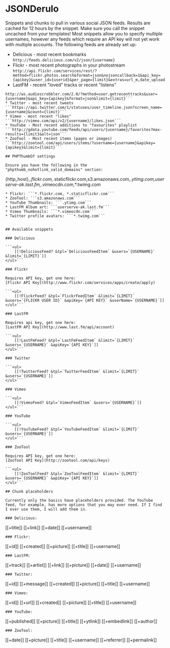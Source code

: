 # JSONDerulo

Snippets and chunks to pull in various social JSON feeds.
Results are cached for 12 hours by the snippet. Make sure you call the snippet uncached from your templates!
Most snippets allow you to specify multiple usernames, however any feeds which require an API key will not yet work with multiple accounts.
The following feeds are already set up:

* Delicious - most recent bookmarks
```http://feeds.delicious.com/v2/json/{username}```
* Flickr - most recent photographs in your photostream
```http://api.flickr.com/services/rest/?method=flickr.photos.search&format=json&nojsoncallback=1&api_key={apikey}&user_id={userid}&per_page={limit}&extras=url_m,date_upload```
* LastFM - recent "loved" tracks or recent "listens"
```http://ws.audioscrobbler.com/2.0/?method=user.getlovedtracks&user={username}&api_key={apikey}&format=json&limit={limit}
http://ws.audioscrobbler.com/2.0/?method=user.getrecenttracks&user={username}&api_key={apikey}&format=json&limit={limit}```
* Twitter - most recent tweets
```https://api.twitter.com/1/statuses/user_timeline.json?screen_name={username}&count={limit}```
* Vimeo - most recent "likes"
```http://vimeo.com/api/v2/{username}/likes.json```
* YouTube - Most recent additions to "favourites" playlist
```http://gdata.youtube.com/feeds/api/users/{username}/favorites?max-results={limit}&alt=json```
* ZooTool - Most recent items (pages or images)
```http://zootool.com/api/users/items/?username={username}&apikey={apikey}&limit={limit}```

## PHPThumbOf settings

Ensure you have the following in the "phpthumb_nohotlink_valid_domains" section:
```
{http_host},*.flickr.com,*.staticflickr.com,s3.amazonaws.com,*.ytimg.com,userserve-ak.last.fm,*.vimeocdn.com,*.twimg.com
```
* Flickr: ```*.flickr.com, *.staticflickr.com```
* ZooTool: ```s3.amazonaws.com```
* YouTube Thumbnails: ```.ytimg.com```
* LastFM Album art: ```userserve-ak.last.fm```
* Vimeo Thumbnails: ```*.vimeocdn.com```
* Twitter profile avatars: ```*.twimg.com```


## Available snippets

### Delicious

```<ul>
	[[!DeliciousFeed? &tpl=`DeliciousFeedItem` &users=`{USERNAME}` &limit=`{LIMIT}`]]
</ul>```

### Flickr

Requires API key, get one here:
[Flickr API Key](http://www.flickr.com/services/apps/create/apply)

```<ul>
	[[!FlickrFeed? &tpl=`FlickrFeedItem` &limit=`{LIMIT}` &users=`{FLICKR USER ID}` &apiKey=`{API KEY}` &userName=`{USERNAME}`]]
</ul>```

### LastFM

Requires api key, get one here:
[LastFM API Key](http://www.last.fm/api/account)

```<ul>
	[[!LastFmFeed? &tpl=`LastFmFeedItem` &limit=`{LIMIT}` &users=`{USERNAME}` &apiKey=`{API KEY}`]]
</ul>```

### Twitter

```<ul>
	[[!TwitterFeed? &tpl=`TwitterFeedItem` &limit=`{LIMIT}` &users=`{USERNAME}`]]
</ul>```

### Vimeo

```<ul>
	[[!VimeoFeed? &tpl=`VimeoFeedItem` &users=`{USERNAME}`]]
</ul>```

### YouTube

```<ul>
	[[!YouTubeFeed? &tpl=`YouTubeFeedItem` &limit=`{LIMIT}` &users=`{USERNAME}`]]
</ul>```

### ZooTool

Requires API key, get one here:
[ZooTool API Key](http://zootool.com/api/keys)

```<ul>
	[[!ZooToolFeed? &tpl=`ZooToolFeedItem` &limit=`{LIMIT}` &users=`{USERNAME}` &apiKey=`{API KEY}`]]
</ul>```

## Chunk placeholders

Currently only the basics have placeholders provided. The YouTube feed, for example, has more options that you may ever need. If I find I ever use them, I will add them in.

### Delicious:

```
[[+title]]
[[+link]]
[[+date]]
[[+username]]
```
### Flickr:

```
[[+id]]
[[+created]]
[[+picture]]
[[+title]]
[[+username]]
```
### LastFM:

```
[[+track]]
[[+artist]]
[[+link]]
[[+picture]]
[[+date]]
[[+username]]
```
### Twitter:

```
[[+id]]
[[+message]]
[[+created]]
[[+picture]]
[[+title]]
[[+username]]
```
### Vimeo:

```
[[+id]]
[[+url]]
[[+created]]
[[+picture]]
[[+title]]
[[+username]]
```
### YouTube:

```
[[+published]]
[[+picture]]
[[+title]]
[[+ytlink]]
[[+embedlink]]
[[+author]]
```
### ZooTool:

```
[[+date]]
[[+picture]]
[[+title]]
[[+username]]
[[+referrer]]
[[+permalink]]
```
